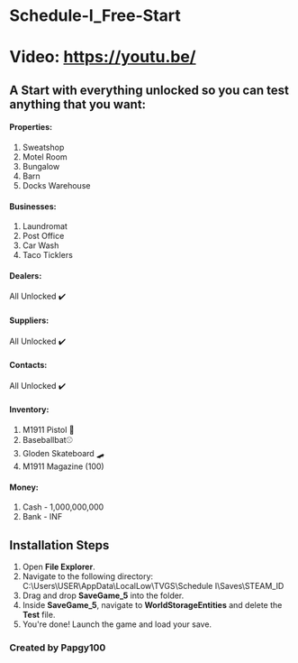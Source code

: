 # Schedule-I_Free-Start
# Video: https://youtu.be/

## A Start with everything unlocked so you can test anything that you want:
#### Properties:
  1. Sweatshop
  2. Motel Room
  3. Bungalow
  4. Barn
  5. Docks Warehouse

#### Businesses:
  1. Laundromat
  2. Post Office
  3. Car Wash
  4. Taco Ticklers

#### Dealers:
  All Unlocked ✔️

#### Suppliers:
  All Unlocked ✔️

#### Contacts:
  All Unlocked ✔️

#### Inventory:
  1. M1911 Pistol 🔫
  2. Baseballbat⚾
  3. Gloden Skateboard 🛹
  4. M1911 Magazine (100)

#### Money:
  1. Cash - 1,000,000,000
  2. Bank - INF

## Installation Steps

1. Open **File Explorer**.
2. Navigate to the following directory: C:\Users\USER\AppData\LocalLow\TVGS\Schedule I\Saves\STEAM_ID
3. Drag and drop **SaveGame_5** into the folder.
4. Inside **SaveGame_5**, navigate to **WorldStorageEntities** and delete the **Test** file.
5. You're done! Launch the game and load your save.

### Created by Papgy100
